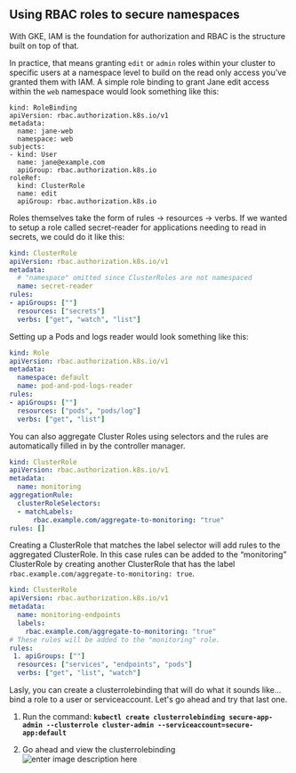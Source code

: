 ## Using RBAC roles to secure namespaces

With GKE, IAM is the foundation for authorization and RBAC is the structure built on top of that.

In practice, that means granting  `edit`  or  `admin`  roles within your cluster to specific users at a namespace level to build on the read only access you’ve granted them with IAM. A simple role binding to grant Jane edit access within the  `web`  namespace would look something like this:

```
kind: RoleBinding
apiVersion: rbac.authorization.k8s.io/v1
metadata:
  name: jane-web
  namespace: web
subjects:
- kind: User 
  name: jane@example.com  
  apiGroup: rbac.authorization.k8s.io
roleRef:
  kind: ClusterRole
  name: edit
  apiGroup: rbac.authorization.k8s.io
```
Roles themselves take the form of rules -> resources -> verbs. If we wanted to setup a role called secret-reader for applications needing to read in secrets, we could do it like this:
```yaml
kind: ClusterRole
apiVersion: rbac.authorization.k8s.io/v1
metadata:
  # "namespace" omitted since ClusterRoles are not namespaced
  name: secret-reader
rules:
- apiGroups: [""]
  resources: ["secrets"]
  verbs: ["get", "watch", "list"]
```
Setting up a Pods and logs reader would look something like this:
```yaml
kind: Role
apiVersion: rbac.authorization.k8s.io/v1
metadata:
  namespace: default
  name: pod-and-pod-logs-reader
rules:
- apiGroups: [""]
  resources: ["pods", "pods/log"]
  verbs: ["get", "list"]
```
You can also aggregate Cluster Roles using selectors and the rules are automatically filled in by the controller manager.
```yaml
kind: ClusterRole
apiVersion: rbac.authorization.k8s.io/v1
metadata:
  name: monitoring
aggregationRule:
  clusterRoleSelectors:
  - matchLabels:
      rbac.example.com/aggregate-to-monitoring: "true"
rules: []
```
Creating a ClusterRole that matches the label selector will add rules to the aggregated ClusterRole. In this case rules can be added to the “monitoring” ClusterRole by creating another ClusterRole that has the label  `rbac.example.com/aggregate-to-monitoring: true`.

```yaml
kind: ClusterRole
apiVersion: rbac.authorization.k8s.io/v1
metadata:
  name: monitoring-endpoints
  labels:
    rbac.example.com/aggregate-to-monitoring: "true"
# These rules will be added to the "monitoring" role.
rules:
 1. apiGroups: [""]
  resources: ["services", "endpoints", "pods"]
  verbs: ["get", "list", "watch"]
```

Lasly, you can create a clusterrolebinding that will do what it sounds like... bind a role to a user or serviceaccount. Let's go ahead and try that last one.

 1. Run the command: **`kubectl create clusterrolebinding secure-app-admin --clusterrole cluster-admin --serviceaccount=secure-app:default`**

 2. Go ahead and view the clusterrolebinding![enter image description here](https://github.com/Burwood/containers101/raw/master/kubernetes_lab/images/kubectl_view_clusterrolebinding.png)

